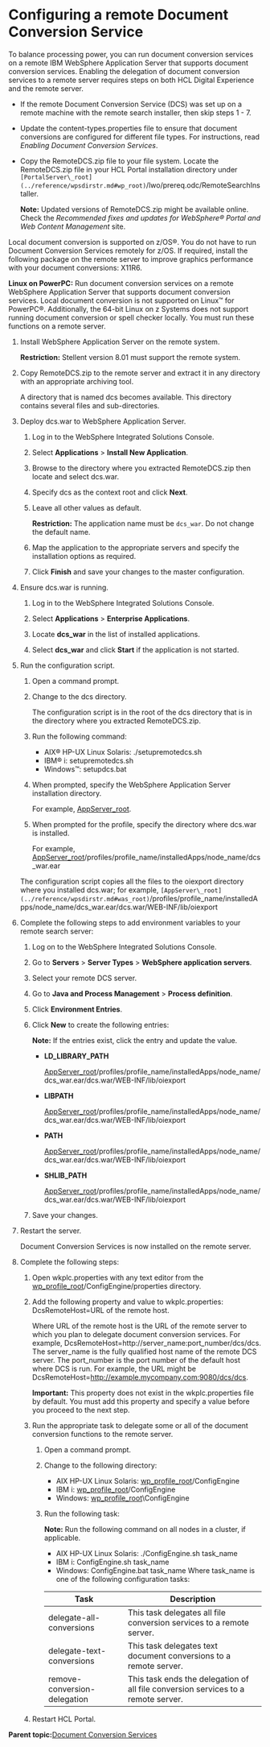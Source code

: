 # Configuring a remote Document Conversion Service

To balance processing power, you can run document conversion services on a remote IBM WebSphere Application Server that supports document conversion services. Enabling the delegation of document conversion services to a remote server requires steps on both HCL Digital Experience and the remote server.

-   If the remote Document Conversion Service \(DCS\) was set up on a remote machine with the remote search installer, then skip steps 1 - 7.
-   Update the content-types.properties file to ensure that document conversions are configured for different file types. For instructions, read *Enabling Document Conversion Services*.
-   Copy the RemoteDCS.zip file to your file system. Locate the RemoteDCS.zip file in your HCL Portal installation directory under `[PortalServer\_root](../reference/wpsdirstr.md#wp_root)`/lwo/prereq.odc/RemoteSearchInstaller.

    **Note:** Updated versions of RemoteDCS.zip might be available online. Check the *Recommended fixes and updates for WebSphere® Portal and Web Content Management* site.


Local document conversion is supported on z/OS®. You do not have to run Document Conversion Services remotely for z/OS. If required, install the following package on the remote server to improve graphics performance with your document conversions: X11R6.

**Linux on PowerPC:** Run document conversion services on a remote WebSphere Application Server that supports document conversion services. Local document conversion is not supported on Linux™ for PowerPC®. Additionally, the 64-bit Linux on z Systems does not support running document conversion or spell checker locally. You must run these functions on a remote server.

1.  Install WebSphere Application Server on the remote system.

    **Restriction:** Stellent version 8.01 must support the remote system.

2.  Copy RemoteDCS.zip to the remote server and extract it in any directory with an appropriate archiving tool.

    A directory that is named dcs becomes available. This directory contains several files and sub-directories.

3.  Deploy dcs.war to WebSphere Application Server.

    1.  Log in to the WebSphere Integrated Solutions Console.

    2.  Select **Applications** \> **Install New Application**.

    3.  Browse to the directory where you extracted RemoteDCS.zip then locate and select dcs.war.

    4.  Specify dcs as the context root and click **Next**.

    5.  Leave all other values as default.

        **Restriction:** The application name must be `dcs_war`. Do not change the default name.

    6.  Map the application to the appropriate servers and specify the installation options as required.

    7.  Click **Finish** and save your changes to the master configuration.

4.  Ensure dcs.war is running.

    1.  Log in to the WebSphere Integrated Solutions Console.

    2.  Select **Applications** \> **Enterprise Applications**.

    3.  Locate **dcs\_war** in the list of installed applications.

    4.  Select **dcs\_war** and click **Start** if the application is not started.

5.  Run the configuration script.

    1.  Open a command prompt.

    2.  Change to the dcs directory.

        The configuration script is in the root of the dcs directory that is in the directory where you extracted RemoteDCS.zip.

    3.  Run the following command:

        -   AIX® HP-UX Linux Solaris: ./setupremotedcs.sh
        -   IBM® i: setupremotedcs.sh
        -   Windows™: setupdcs.bat
    4.  When prompted, specify the WebSphere Application Server installation directory.

        For example, [AppServer\_root](../reference/wpsdirstr.md#was_root).

    5.  When prompted for the profile, specify the directory where dcs.war is installed.

        For example, [AppServer\_root](../reference/wpsdirstr.md#was_root)/profiles/profile\_name/installedApps/node\_name/dcs\_war.ear

    The configuration script copies all the files to the oiexport directory where you installed dcs.war; for example, `[AppServer\_root](../reference/wpsdirstr.md#was_root)`/profiles/profile\_name/installedApps/node\_name/dcs\_war.ear/dcs.war/WEB-INF/lib/oiexport

6.  Complete the following steps to add environment variables to your remote search server:

    1.  Log on to the WebSphere Integrated Solutions Console.

    2.  Go to **Servers** \> **Server Types** \> **WebSphere application servers**.

    3.  Select your remote DCS server.

    4.  Go to **Java and Process Management** \> **Process definition**.

    5.  Click **Environment Entries**.

    6.  Click **New** to create the following entries:

        **Note:** If the entries exist, click the entry and update the value.

        -   **LD\_LIBRARY\_PATH**

            [AppServer\_root](../reference/wpsdirstr.md#was_root)/profiles/profile\_name/installedApps/node\_name/dcs\_war.ear/dcs.war/WEB-INF/lib/oiexport

        -   **LIBPATH**

            [AppServer\_root](../reference/wpsdirstr.md#was_root)/profiles/profile\_name/installedApps/node\_name/dcs\_war.ear/dcs.war/WEB-INF/lib/oiexport

        -   **PATH**

            [AppServer\_root](../reference/wpsdirstr.md#was_root)/profiles/profile\_name/installedApps/node\_name/dcs\_war.ear/dcs.war/WEB-INF/lib/oiexport

        -   **SHLIB\_PATH**

            [AppServer\_root](../reference/wpsdirstr.md#was_root)/profiles/profile\_name/installedApps/node\_name/dcs\_war.ear/dcs.war/WEB-INF/lib/oiexport

    7.  Save your changes.

7.  Restart the server.

    Document Conversion Services is now installed on the remote server.

8.  Complete the following steps:

    1.  Open wkplc.properties with any text editor from the [wp\_profile\_root](../reference/wpsdirstr.md#wp_profile_root)/ConfigEngine/properties directory.

    2.  Add the following property and value to wkplc.properties: DcsRemoteHost=URL of the remote host.

        Where URL of the remote host is the URL of the remote server to which you plan to delegate document conversion services. For example, DcsRemoteHost=http://server\_name:port\_number/dcs/dcs. The server\_name is the fully qualified host name of the remote DCS server. The port\_number is the port number of the default host where DCS is run. For example, the URL might be DcsRemoteHost=http://example.mycompany.com:9080/dcs/dcs.

        **Important:** This property does not exist in the wkplc.properties file by default. You must add this property and specify a value before you proceed to the next step.

    3.  Run the appropriate task to delegate some or all of the document conversion functions to the remote server.

        1.  Open a command prompt.
        2.  Change to the following directory:
            -   AIX HP-UX Linux Solaris: [wp\_profile\_root](../reference/wpsdirstr.md#wp_profile_root)/ConfigEngine
            -   IBM i: [wp\_profile\_root](../reference/wpsdirstr.md#wp_profile_root)/ConfigEngine
            -   Windows: [wp\_profile\_root](../reference/wpsdirstr.md#wp_profile_root)\\ConfigEngine
        3.  Run the following task:

            **Note:** Run the following command on all nodes in a cluster, if applicable.

            -   AIX HP-UX Linux Solaris: ./ConfigEngine.sh task\_name
            -   IBM i: ConfigEngine.sh task\_name
            -   Windows: ConfigEngine.bat task\_name
            Where task\_name is one of the following configuration tasks:

            |Task|Description|
            |----|-----------|
            |delegate-all-conversions|This task delegates all file conversion services to a remote server.|
            |delegate-text-conversions|This task delegates text document conversions to a remote server.|
            |remove-conversion-delegation|This task ends the delegation of all file conversion services to a remote server.|

    4.  Restart HCL Portal.


**Parent topic:**[Document Conversion Services](../admin-system/dcs_info.md)

